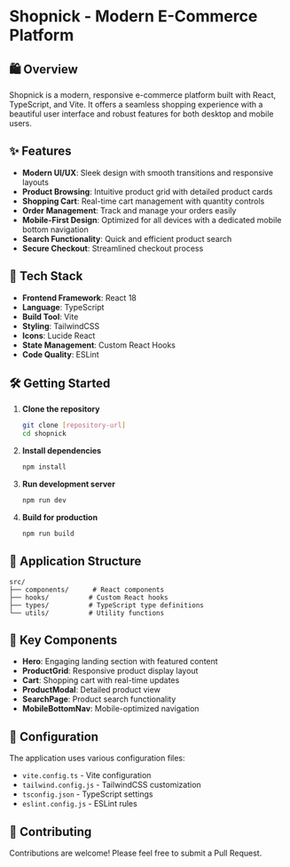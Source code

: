 # Shopnick - Modern E-Commerce Platform

## 🛍️ Overview

Shopnick is a modern, responsive e-commerce platform built with React, TypeScript, and Vite. It offers a seamless shopping experience with a beautiful user interface and robust features for both desktop and mobile users.

## ✨ Features

- **Modern UI/UX**: Sleek design with smooth transitions and responsive layouts
- **Product Browsing**: Intuitive product grid with detailed product cards
- **Shopping Cart**: Real-time cart management with quantity controls
- **Order Management**: Track and manage your orders easily
- **Mobile-First Design**: Optimized for all devices with a dedicated mobile bottom navigation
- **Search Functionality**: Quick and efficient product search
- **Secure Checkout**: Streamlined checkout process

## 🚀 Tech Stack

- **Frontend Framework**: React 18
- **Language**: TypeScript
- **Build Tool**: Vite
- **Styling**: TailwindCSS
- **Icons**: Lucide React
- **State Management**: Custom React Hooks
- **Code Quality**: ESLint

## 🛠️ Getting Started

1. **Clone the repository**
   ```bash
   git clone [repository-url]
   cd shopnick
   ```

2. **Install dependencies**
   ```bash
   npm install
   ```

3. **Run development server**
   ```bash
   npm run dev
   ```

4. **Build for production**
   ```bash
   npm run build
   ```

## 📱 Application Structure

```
src/
├── components/      # React components
├── hooks/          # Custom React hooks
├── types/          # TypeScript type definitions
└── utils/          # Utility functions
```

## 🎯 Key Components

- **Hero**: Engaging landing section with featured content
- **ProductGrid**: Responsive product display layout
- **Cart**: Shopping cart with real-time updates
- **ProductModal**: Detailed product view
- **SearchPage**: Product search functionality
- **MobileBottomNav**: Mobile-optimized navigation

## 🔧 Configuration

The application uses various configuration files:
- `vite.config.ts` - Vite configuration
- `tailwind.config.js` - TailwindCSS customization
- `tsconfig.json` - TypeScript settings
- `eslint.config.js` - ESLint rules

## 🤝 Contributing

Contributions are welcome! Please feel free to submit a Pull Request.
